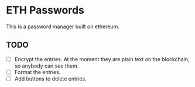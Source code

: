 # ETH Passwords

This is a password manager built on ethereum.

## TODO
- [ ] Encrypt the entries. At the moment they are plain text on the blockchain, so anybody can see them.
- [ ] Format the entries.
- [ ] Add buttons to delete entries.